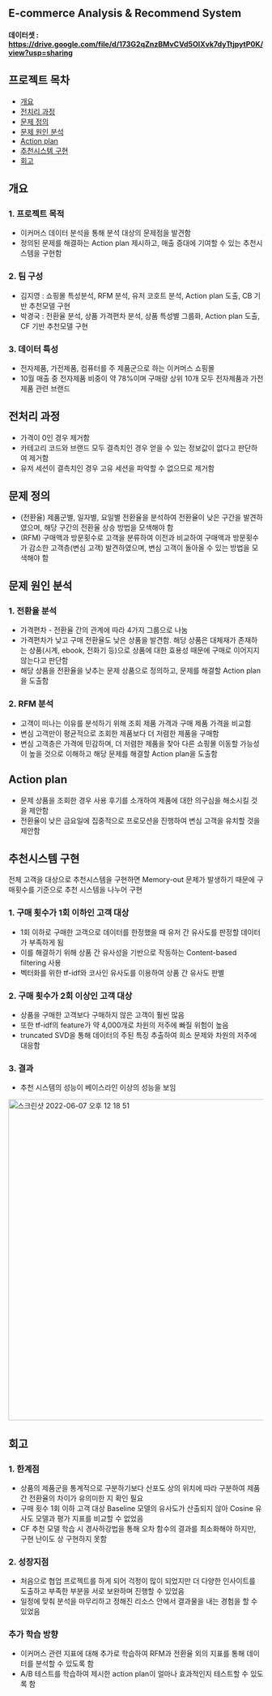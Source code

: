 ## E-commerce Analysis & Recommend System

#### 데이터셋 : https://drive.google.com/file/d/173G2qZnzBMvCVd5OlXvk7dyTtjpytP0K/view?usp=sharing

## 프로젝트 목차

- [개요](#개요)
- [전치리 과정](#전처리-과정)
- [문제 정의](#문제-정의)
- [문제 원인 분석](#문제-원인-분석)
- [Action plan](#Action-plan)
- [추천시스템 구현](#추천시스템-구현)
- [회고](#회고)

## 개요
### 1. 프로젝트 목적

- 이커머스 데이터 분석을 통해 분석 대상의 문제점을 발견함
- 정의된 문제를 해결하는 Action plan 제시하고, 매출 증대에 기여할 수 있는 추천시스템을 구현함

### 2. 팀 구성

- 김지영 : 쇼핑몰 특성분석, RFM 분석, 유저 코호트 분석, Action plan 도출, CB 기반 추천모델 구현
- 박경국 : 전환율 분석, 상품 가격편차 분석, 상품 특성별 그룹화, Action plan 도출, CF 기반 추천모델 구현

### 3. 데이터 특성
- 전자제품, 가전제품, 컴퓨터를 주 제품군으로 하는 이커머스 쇼핑몰
- 10월 매출 중 전자제품 비중이 약 78%이며 구매량 상위 10개 모두 전자제품과 가전제품 관련 브랜드   

## 전처리 과정
- 가격이 0인 경우 제거함
- 카테고리 코드와 브랜드 모두 결측치인 경우 얻을 수 있는 정보값이 없다고 판단하여 제거함
- 유저 세션이 결측치인 경우 고유 세션을 파악할 수 없으므로 제거함

## 문제 정의
- (전환율) 제품군별, 일자별, 요일별 전환율을 분석하여 전환율이 낮은 구간을 발견하였으며, 해당 구간의 전환율 상승 방법을 모색해야 함 
- (RFM) 구매액과 방문횟수로 고객을 분류하여 이전과 비교하여 구매액과 방문횟수가 감소한 고객층(변심 고객) 발견하였으며, 변심 고객이 돌아올 수 있는 방법을 모색해야 함

## 문제 원인 분석

### 1. 전환율 분석
   - 가격편차 - 전환율 간의 관계에 따라 4가지 그룹으로 나눔
   - 가격편차가 낮고 구매 전환율도 낮은 상품을 발견함. 해당 상품은 대체재가 존재하는 상품(시계, ebook, 전화기 등)으로 상품에 대한 효용성 때문에 구매로 이어지지 않는다고 판단함
   - 해당 상품을 전환율을 낮추는 문제 상품으로 정의하고, 문제를 해결할 Action plan을 도출함

### 2. RFM 분석
   - 고객이 떠나는 이유를 분석하기 위해 조회 제품 가격과 구매 제품 가격을 비교함
   - 변심 고객만이 평균적으로 조회한 제품보다 더 저렴한 제품을 구매함
   - 변심 고객층은 가격에 민감하며, 더 저렴한 제품을 찾아 다른 쇼핑몰 이동할 가능성이 높을 것으로 이해하고 해당 문제를 해결할 Action plan을 도출함

## Action plan
   - 문제 상품을 조회한 경우 사용 후기를 소개하여 제품에 대한 의구심을 해소시킬 것을 제안함
   - 전환율이 낮은 금요일에 집중적으로 프로모션을 진행하여 변심 고객을 유치할 것을 제안함

## 추천시스템 구현

전체 고객을 대상으로 추천시스템을 구현하면 Memory-out 문제가 발생하기 때문에 구매횟수를 기준으로 추천 시스템을 나누어 구현

### 1. 구매 횟수가 1회 이하인 고객 대상
- 1회 이하로 구매한 고객으로 데이터를 한정했을 때 유저 간 유사도를 판정할 데이터가 부족하게 됨
- 이를 해결하기 위해 상품 간 유사성을 기반으로 작동하는 Content-based filtering 사용
- 벡터화를 위한 tf-idf와 코사인 유사도를 이용하여 상품 간 유사도 판별

### 2. 구매 횟수가 2회 이상인 고객 대상
- 상품을 구매한 고객보다 구매하지 않은 고객이 훨씬 많음
- 또한 tf-idf의 feature가 약 4,000개로 차원의 저주에 빠질 위험이 높음
- truncated SVD을 통해 데이터의 주된 특징 추출하여 희소 문제와 차원의 저주에 대응함 

### 3. 결과
- 추천 시스템의 성능이 베이스라인 이상의 성능을 보임
 <img width="633" alt="스크린샷 2022-06-07 오후 12 18 51" src="https://user-images.githubusercontent.com/93904398/172288536-9652a392-ec6e-4e9d-bcfa-1d9a6caf5f1f.png">

## 회고
### 1. 한계점
- 상품의 제품군을 통계적으로 구분하기보다 산포도 상의 위치에 따라 구분하여 제품 간 전환율의 차이가 유의미한 지 확인 필요
- 구매 횟수 1회 이하 고객 대상 Baseline 모델의 유사도가 산출되지 않아 Cosine 유사도 모델과 평가 지표를 비교할 수 없었음
- CF 추천 모델 학습 시 경사하강법을 통해 오차 함수의 결과를 최소화해야 하지만, 구현 난이도 상 구현하지 못함

### 2. 성장지점
- 처음으로 협업 프로젝트를 하게 되어 걱정이 많이 되었지만 더 다양한 인사이트를 도출하고 부족한 부분을 서로 보완하며 진행할 수 있었음
- 일정에 맞춰 분석을 마무리하고 정해진 리소스 안에서 결과물을 내는 경험을 할 수 있었음

### 추가 학습 방향
- 이커머스 관련 지표에 대해 추가로 학습하여 RFM과 전환율 외의 지표를 통해 데이터를 분석할 수 있도록 함 
- A/B 테스트를 학습하여 제시한 action plan이 얼마나 효과적인지 테스트할 수 있도록 함
